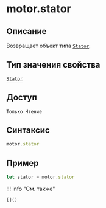# motor.stator

## Описание
Возвращает объект типа [`Stator`](../../../types/Stator/index.md).

## Тип значения свойства
[`Stator`](../../../types/Stator/index.md)

## Доступ
`Только Чтение`

## Синтаксис
``` javascript
motor.stator
```
## Пример
``` javascript linenums="1"
let stator = motor.stator
```

!!! info "См. также"
	
	[]()